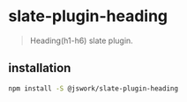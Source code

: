 # slate-plugin-heading
> Heading(h1-h6) slate plugin.


## installation
```bash
npm install -S @jswork/slate-plugin-heading
```
